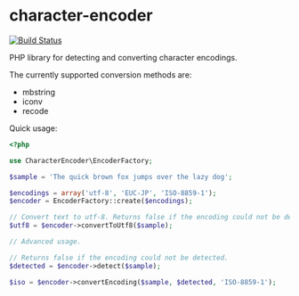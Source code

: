 character-encoder
=================

[![Build Status](https://travis-ci.org/twistor/character-encoder.svg?branch=master)](https://travis-ci.org/twistor/character-encoder)

PHP library for detecting and converting character encodings.

The currently supported conversion methods are:
- mbstring
- iconv
- recode

Quick usage:
```php
<?php

use CharacterEncoder\EncoderFactory;

$sample = 'The quick brown fox jumps over the lazy dog';

$encodings = array('utf-8', 'EUC-JP', 'ISO-8859-1');
$encoder = EncoderFactory::create($encodings);

// Convert text to utf-8. Returns false if the encoding could not be detected.
$utf8 = $encoder->convertToUtf8($sample);

// Advanced usage.

// Returns false if the encoding could not be detected.
$detected = $encoder->detect($sample);

$iso = $encoder->convertEncoding($sample, $detected, 'ISO-8859-1');
```
